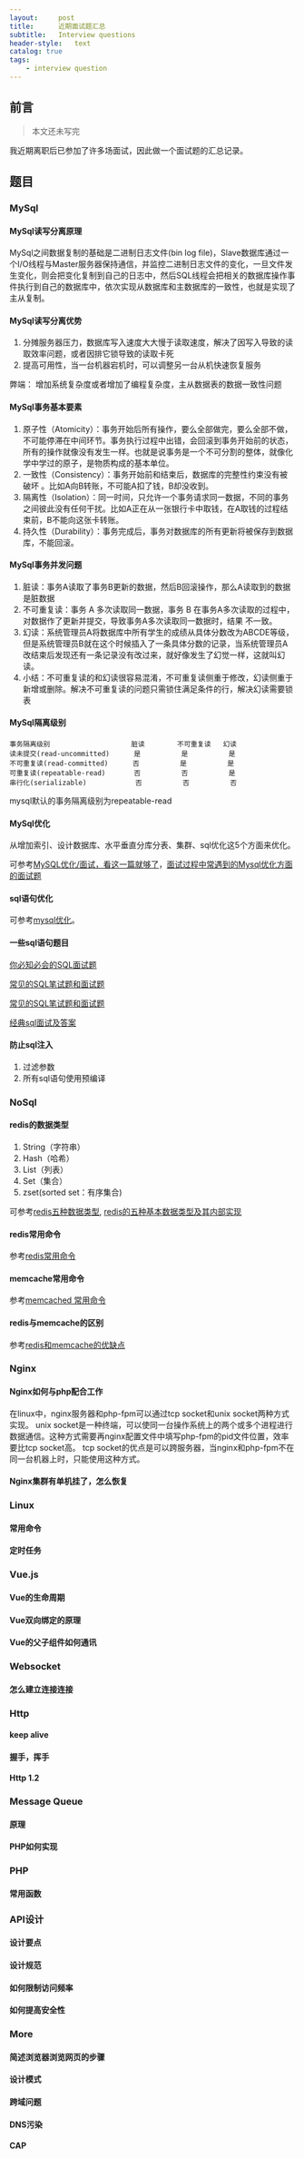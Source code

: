 ```yaml
---
layout:     post
title:      近期面试题汇总
subtitle:   Interview questions
header-style:   text
catalog: true
tags:
    - interview question
---
```


## 前言

>本文还未写完

我近期离职后已参加了许多场面试，因此做一个面试题的汇总记录。

## 题目

### MySql

#### MySql读写分离原理

MySql之间数据复制的基础是二进制日志文件(bin log file)，Slave数据库通过一个I/O线程与Master服务器保持通信，并监控二进制日志文件的变化，一旦文件发生变化，则会把变化复制到自己的日志中，然后SQL线程会把相关的数据库操作事件执行到自己的数据库中，依次实现从数据库和主数据库的一致性，也就是实现了主从复制。

#### MySql读写分离优势

1. 分摊服务器压力，数据库写入速度大大慢于读取速度，解决了因写入导致的读取效率问题，或者因排它锁导致的读取卡死
2. 提高可用性，当一台机器宕机时，可以调整另一台从机快速恢复服务

弊端： 增加系统复杂度或者增加了编程复杂度，主从数据表的数据一致性问题

#### MySql事务基本要素

1. 原子性（Atomicity）：事务开始后所有操作，要么全部做完，要么全部不做，不可能停滞在中间环节。事务执行过程中出错，会回滚到事务开始前的状态，所有的操作就像没有发生一样。也就是说事务是一个不可分割的整体，就像化学中学过的原子，是物质构成的基本单位。
2. 一致性（Consistency）：事务开始前和结束后，数据库的完整性约束没有被破坏 。比如A向B转账，不可能A扣了钱，B却没收到。
3. 隔离性（Isolation）：同一时间，只允许一个事务请求同一数据，不同的事务之间彼此没有任何干扰。比如A正在从一张银行卡中取钱，在A取钱的过程结束前，B不能向这张卡转账。
4. 持久性（Durability）：事务完成后，事务对数据库的所有更新将被保存到数据库，不能回滚。

#### MySql事务并发问题

1. 脏读：事务A读取了事务B更新的数据，然后B回滚操作，那么A读取到的数据是脏数据
2. 不可重复读：事务 A 多次读取同一数据，事务 B 在事务A多次读取的过程中，对数据作了更新并提交，导致事务A多次读取同一数据时，结果 不一致。
3. 幻读：系统管理员A将数据库中所有学生的成绩从具体分数改为ABCDE等级，但是系统管理员B就在这个时候插入了一条具体分数的记录，当系统管理员A改结束后发现还有一条记录没有改过来，就好像发生了幻觉一样，这就叫幻读。
4. 小结：不可重复读的和幻读很容易混淆，不可重复读侧重于修改，幻读侧重于新增或删除。解决不可重复读的问题只需锁住满足条件的行，解决幻读需要锁表

#### MySql隔离级别

```
事务隔离级别                    脏读        不可重复读   幻读
读未提交(read-uncommitted)      是          是          是
不可重复读(read-committed)      否          是          是
可重复读(repeatable-read)       否          否          是
串行化(serializable)            否          否          否
```
mysql默认的事务隔离级别为repeatable-read

#### MySql优化

从增加索引、设计数据库、水平垂直分库分表、集群、sql优化这5个方面来优化。

可参考[MySQL优化/面试，看这一篇就够了](https://www.nowcoder.com/discuss/150059?type=0&order=0&pos=13&page=0)，[面试过程中常遇到的Mysql优化方面的面试题](https://www.2cto.com/database/201807/763914.html)

#### sql语句优化

可参考[mysql优化](https://blog.csdn.net/PHPArchitect/article/details/82108417)。

#### 一些sql语句题目

[你必知必会的SQL面试题](https://www.cnblogs.com/deng-cc/p/6515166.html)

[常见的SQL笔试题和面试题](https://blog.csdn.net/codema/article/details/80915311)

[常见的SQL笔试题和面试题](https://msd.misuland.com/pd/3255817997595449688)

[经典sql面试及答案](https://my.oschina.net/u/3706644/blog/2242223/)

#### 防止sql注入

1. 过滤参数
2. 所有sql语句使用预编译

### NoSql

#### redis的数据类型

1. String（字符串）
2. Hash（哈希）
3. List（列表）
4. Set（集合）
5. zset(sorted set：有序集合)

可参考[redis五种数据类型](https://blog.csdn.net/qq_41654985/article/details/82390875),
[redis的五种基本数据类型及其内部实现](https://blog.csdn.net/jackFXX/article/details/82318080)

#### redis常用命令

参考[redis常用命令](https://www.cnblogs.com/kevinws/p/6281395.html)

#### memcache常用命令

参考[memcached 常用命令](https://blog.csdn.net/fdipzone/article/details/8655681)

#### redis与memcache的区别

参考[redis和memcache的优缺点](https://blog.csdn.net/fdipzone/article/details/8655681)

### Nginx

#### Nginx如何与php配合工作

在linux中，nginx服务器和php-fpm可以通过tcp socket和unix socket两种方式实现。
unix socket是一种终端，可以使同一台操作系统上的两个或多个进程进行数据通信。这种方式需要再nginx配置文件中填写php-fpm的pid文件位置，效率要比tcp socket高。
tcp socket的优点是可以跨服务器，当nginx和php-fpm不在同一台机器上时，只能使用这种方式。

#### Nginx集群有单机挂了，怎么恢复

### Linux

#### 常用命令

#### 定时任务

### Vue.js

#### Vue的生命周期

#### Vue双向绑定的原理

#### Vue的父子组件如何通讯

### Websocket

#### 怎么建立连接连接

### Http

#### keep alive

#### 握手，挥手

#### Http 1.2

### Message Queue

#### 原理

#### PHP如何实现



### PHP

#### 常用函数

### API设计

#### 设计要点

#### 设计规范

#### 如何限制访问频率

#### 如何提高安全性

### More

#### 简述浏览器浏览网页的步骤

#### 设计模式

#### 跨域问题

#### DNS污染

#### CAP
